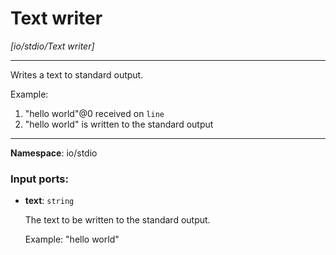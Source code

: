 # Text writer

_[io/stdio/Text writer]_

---

Writes a text to standard output.

Example:
1. "hello world"@0 received on `line`
2. "hello world" is written to the standard output

---

__Namespace__: io/stdio

### Input ports:

* __text__: ` string `

    The text to be written to the standard output.
    
    
    Example: "hello world"

